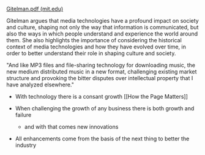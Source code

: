 [Gitelman.pdf (mit.edu)](http://web.mit.edu/uricchio/Public/television/Gitelman.pdf) 

Gitelman argues that media technologies have a profound impact on society and culture, shaping not only the way that information is communicated, but also the ways in which people understand and experience the world around them. She also highlights the importance of considering the historical context of media technologies and how they have evolved over time, in order to better understand their role in shaping culture and society.

"And like MP3 files and file-sharing technology for downloading music, the new medium distributed music in a new format, challenging existing market structure and provoking the bitter disputes over intellectual property that I have analyzed elsewhere."

- With technology there is a consant growth 
[[How the Page Matters]]

- When challenging the growth of any business there is both growth and failure 
	- and with that comes new innovations 

- All enhancements come from the basis of the next thing to better the industry 
